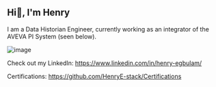 ## Hi👋, I'm Henry

I am a Data Historian Engineer, currently working as an integrator of the AVEVA PI System (seen below).

![image](https://github.com/HenryE-stack/HenryE-stack/assets/76691441/a9a9cd1e-ebe5-4ef5-8362-6ef9aa4a14cb)


Check out my LinkedIn: https://www.linkedin.com/in/henry-egbulam/

Certifications: https://github.com/HenryE-stack/Certifications
